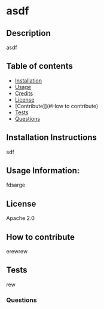 # asdf

## Description

asdf

## Table of contents

- [Installation](#installation)
- [Usage](#usage)
- [Credits](#credits)
- [License](#license)
- [Contribute]](#How to contribute)
- [Tests](#Tests)
- [Questions](#Questions)

## Installation Instructions

sdf

## Usage Information:

fdsarge

## License

Apache 2.0

## How to contribute
erewrew

## Tests
rew

### Questions
